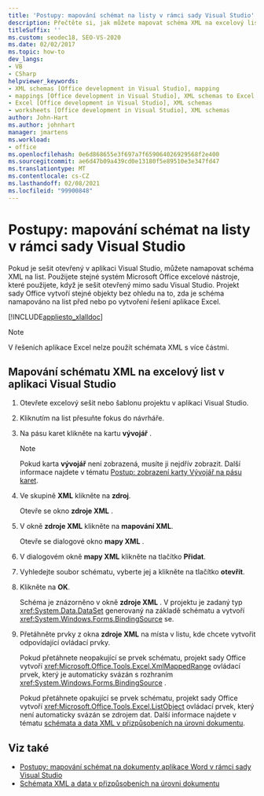 ```yaml
---
title: 'Postupy: mapování schémat na listy v rámci sady Visual Studio'
description: Přečtěte si, jak můžete mapovat schéma XML na excelový list systém Microsoft Office v době, kdy je sešit otevřený v aplikaci Visual Studio.
titleSuffix: ''
ms.custom: seodec18, SEO-VS-2020
ms.date: 02/02/2017
ms.topic: how-to
dev_langs:
- VB
- CSharp
helpviewer_keywords:
- XML schemas [Office development in Visual Studio], mapping
- mappings [Office development in Visual Studio], XML schemas to Excel worksheets
- Excel [Office development in Visual Studio], XML schemas
- worksheets [Office development in Visual Studio], XML schemas
author: John-Hart
ms.author: johnhart
manager: jmartens
ms.workload:
- office
ms.openlocfilehash: 0e6d868655e3f697a7f659064026929568f2e400
ms.sourcegitcommit: ae6d47b09a439cd0e13180f5e89510e3e347fd47
ms.translationtype: MT
ms.contentlocale: cs-CZ
ms.lasthandoff: 02/08/2021
ms.locfileid: "99900848"
---
```

# <a name="how-to-map-schemas-to-worksheets-inside-visual-studio"></a>Postupy: mapování schémat na listy v rámci sady Visual Studio
  Pokud je sešit otevřený v aplikaci Visual Studio, můžete namapovat schéma XML na list. Použijete stejné systém Microsoft Office excelové nástroje, které použijete, když je sešit otevřený mimo sadu Visual Studio. Projekt sady Office vytvoří stejné objekty bez ohledu na to, zda je schéma namapováno na list před nebo po vytvoření řešení aplikace Excel.

 [!INCLUDE[appliesto_xlalldoc](../vsto/includes/appliesto-xlalldoc-md.md)]

> [!NOTE]
> V řešeních aplikace Excel nelze použít schémata XML s více částmi.

## <a name="to-map-an-xml-schema-to-an-excel-worksheet-in-visual-studio"></a>Mapování schématu XML na excelový list v aplikaci Visual Studio

1. Otevřete excelový sešit nebo šablonu projektu v aplikaci Visual Studio.

2. Kliknutím na list přesuňte fokus do návrháře.

3. Na pásu karet klikněte na kartu **vývojář** .

    > [!NOTE]
    > Pokud karta **vývojář** není zobrazená, musíte ji nejdřív zobrazit. Další informace najdete v tématu [Postup: zobrazení karty Vývojář na pásu karet](../vsto/how-to-show-the-developer-tab-on-the-ribbon.md).

4. Ve skupině **XML** klikněte na **zdroj**.

     Otevře se okno **zdroje XML** .

5. V okně **zdroje XML** klikněte na **mapování XML**.

     Otevře se dialogové okno **mapy XML** .

6. V dialogovém okně **mapy XML** klikněte na tlačítko **Přidat**.

7. Vyhledejte soubor schématu, vyberte jej a klikněte na tlačítko **otevřít**.

8. Klikněte na **OK**.

     Schéma je znázorněno v okně **zdroje XML** . V projektu je zadaný typ <xref:System.Data.DataSet> generovaný na základě schématu a vytvoří <xref:System.Windows.Forms.BindingSource> se.

9. Přetáhněte prvky z okna **zdroje XML** na místa v listu, kde chcete vytvořit odpovídající ovládací prvky.

     Pokud přetáhnete neopakující se prvek schématu, projekt sady Office vytvoří <xref:Microsoft.Office.Tools.Excel.XmlMappedRange> ovládací prvek, který je automaticky svázán s rozhraním <xref:System.Windows.Forms.BindingSource> .

     Pokud přetáhnete opakující se prvek schématu, projekt sady Office vytvoří <xref:Microsoft.Office.Tools.Excel.ListObject> ovládací prvek, který není automaticky svázán se zdrojem dat. Další informace najdete v tématu [schémata a data XML v přizpůsobeních na úrovni dokumentu](../vsto/xml-schemas-and-data-in-document-level-customizations.md).

## <a name="see-also"></a>Viz také
- [Postupy: mapování schémat na dokumenty aplikace Word v rámci sady Visual Studio](../vsto/how-to-map-schemas-to-word-documents-inside-visual-studio.md)
- [Schémata XML a data v přizpůsobeních na úrovni dokumentu](../vsto/xml-schemas-and-data-in-document-level-customizations.md)
